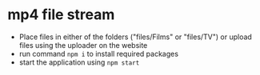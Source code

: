 # mp4 file stream
* Place files in either of the folders ("files/Films" or "files/TV") or upload files using the uploader on the website
* run command `npm i` to install required packages
* start the application using `npm start`
